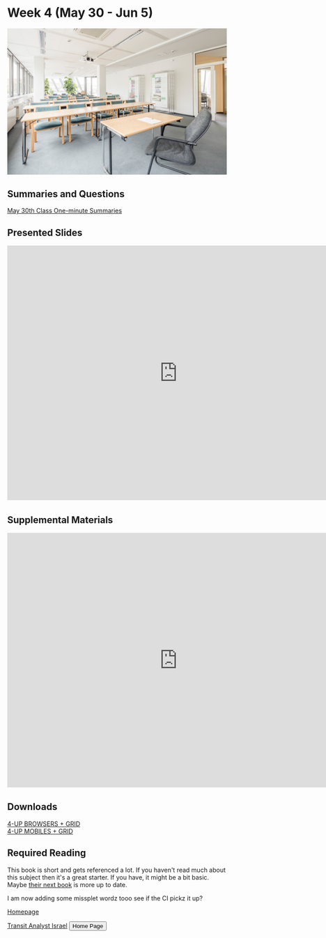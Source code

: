 # Week 4 (May 30 - Jun 5)

![Wireframe](assets/img/m-monk-E813FON0wDQ-unsplash.jpg ':class=banner-image')

## Summaries and Questions  
[May 30th Class One-minute Summaries](https://someurl.com)

## Presented Slides  
<div class="video-container"><iframe src="https://docs.google.com/presentation/d/e/2PACX-1vRnnRFelgw1ksq_p8Eryg3dnyLCRRLPf5fBgdwdv9p-tCIwcxqWvzDGrGbjxGHL7HqEJVpmV26ntk3a/embed?start=false&loop=false&delayms=3000" frameborder="0" width=780" height="585" allowfullscreen="true" mozallowfullscreen="true" webkitallowfullscreen="true"></iframe></div>

## Supplemental Materials  
<div class="video-container"><iframe width="780" height="585" src="https://www.youtube.com/embed/MwidSAlbEB8" frameborder="0" allow="accelerometer; autoplay; encrypted-media; gyroscope; picture-in-picture" allowfullscreen></iframe></div>

## Downloads
[4-UP BROWSERS + GRID](https://someurl.toafile)  
[4-UP MOBILES + GRID](https://someurl.toafile)  

## Required Reading 
This book is short and gets referenced a lot. If you haven't read much about this subject then it's a great starter. If you have, it might be a bit basic. Maybe [their next book](http://amzn.to/1TZ6q09) is more up to date.

I am now adding some missplet wordz tooo see if the CI pickz it up?
 
[Homepage](https://deangodfree.github.io/ ':include :type=iframe width=100% height=400px')

<div class="embed-card" style="width: 400px; height: 400px;">
            <a class="embedly-card" data-card-controls="0" href="https://s3.eu-central-1.amazonaws.com/transitanalystisrael-current/indexe.html">Transit Analyst Israel</a>
            <button class="embed-button" type="button" onclick="location.href='https://deangodfree.github.io/'">Home Page</button>
 </div>
 
<script async src="//cdn.embedly.com/widgets/platform.js" charset="UTF-8"></script>
